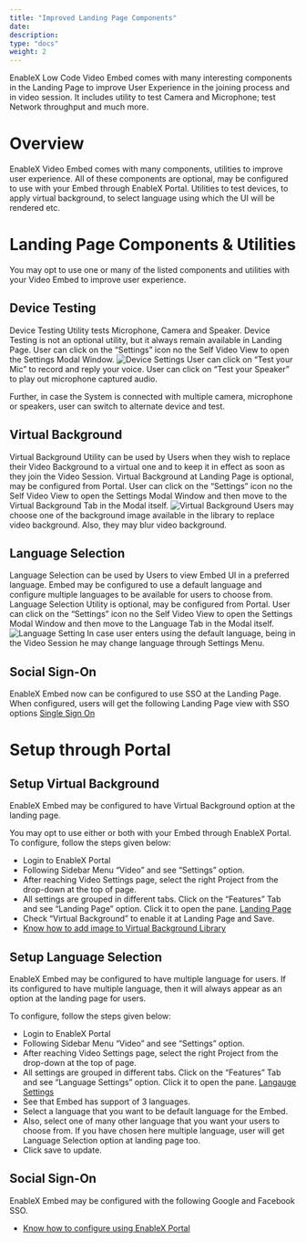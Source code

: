 ```yaml
---
title: "Improved Landing Page Components"
date: 
description:
type: "docs"
weight: 2
---
```

EnableX Low Code Video Embed comes with many interesting components in the Landing Page to improve User Experience in the joining process and in video session. It includes utility to test Camera and Microphone; test Network throughput and much more.
# Overview
EnableX Video Embed comes with many components, utilities to improve user experience. All of these components are optional, may be configured to use with your Embed through EnableX Portal. Utilities to test devices, to apply virtual background, to select language using which the UI will be rendered etc.
# Landing Page Components & Utilities
You may opt to use one or many of the listed components and utilities with your Video Embed to improve user experience.
## Device Testing
Device Testing Utility tests Microphone, Camera and Speaker. Device Testing is not an optional utility, but it always remain available in Landing Page. User can click on the “Settings” icon no the Self Video View to open the Settings Modal Window.
![Device Settings](./device-settings.png)
User can click on “Test your Mic” to record and reply your voice. User can click on “Test your Speaker” to play out microphone captured audio.

Further, in case the System is connected with multiple camera, microphone or speakers, user can switch to alternate device and test.
## Virtual Background
Virtual Background Utility can be used by Users when they wish to replace their Video Background to a virtual one and to keep it in effect as soon as they join the Video Session. Virtual Background at Landing Page is optional, may be configured from Portal. User can click on the “Settings” icon no the Self Video View to open the Settings Modal Window and then move to the Virtual Background Tab in the Modal itself.
![Virtual Background](./virtual-background.png)
Users may choose one of the background image available in the library to replace video background. Also, they may blur video background.
## Language Selection
Language Selection can be used by Users to view Embed UI in a preferred language. Embed may be configured to use a default language and configure multiple languages to be available for users to choose from. Language Selection Utility is optional, may be configured from Portal. User can click on the “Settings” icon no the Self Video View to open the Settings Modal Window and then move to the Language Tab in the Modal itself.
![Language Setting](./language-settings.png)
In case user enters using the default language, being in the Video Session he may change language through Settings Menu.
## Social Sign-On
EnableX Embed now can be configured to use SSO at the Landing Page. When configured, users will get the following Landing Page view with SSO options
[Single Sign On](./sso.png)
# Setup through Portal
## Setup Virtual Background
EnableX Embed may be configured to have Virtual Background option at the landing page.

You may opt to use either or both with your Embed through EnableX Portal. To configure, follow the steps given below:

- Login to EnableX Portal
- Following Sidebar Menu “Video” and see “Settings” option.
- After reaching Video Settings page, select the right Project from the drop-down at the top of page.
- All settings are grouped in different tabs. Click on the “Features” Tab and see “Landing Page” option. Click it to open the pane.
[Landing Page](./landing-page.png)
- Check “Virtual Background” to enable it at Landing Page and Save.
- [Know how to add image to Virtual Background Library](./social-sign-on-integration.md)
## Setup Language Selection
EnableX Embed may be configured to have multiple language for users. If its configured to have multiple language, then it will always appear as an option at the landing page for users.

To configure, follow the steps given below:

- Login to EnableX Portal
- Following Sidebar Menu “Video” and see “Settings” option.
- After reaching Video Settings page, select the right Project from the drop-down at the top of page.
- All settings are grouped in different tabs. Click on the “Features” Tab and see “Language Settings” option. Click it to open the pane.
[Langauge Settings](./language-settings2.png)
- See that Embed has support of 3 languages.
- Select a language that you want to be default language for the Embed.
- Also, select one of many other language that you want your users to choose from. If you have chosen here multiple language, user will get Language Selection option at landing page too.
- Click save to update.
## Social Sign-On
EnableX Embed may be configured with the following Google and Facebook SSO.
- [Know how to configure using EnableX Portal](./social-sign-on-integration.md)